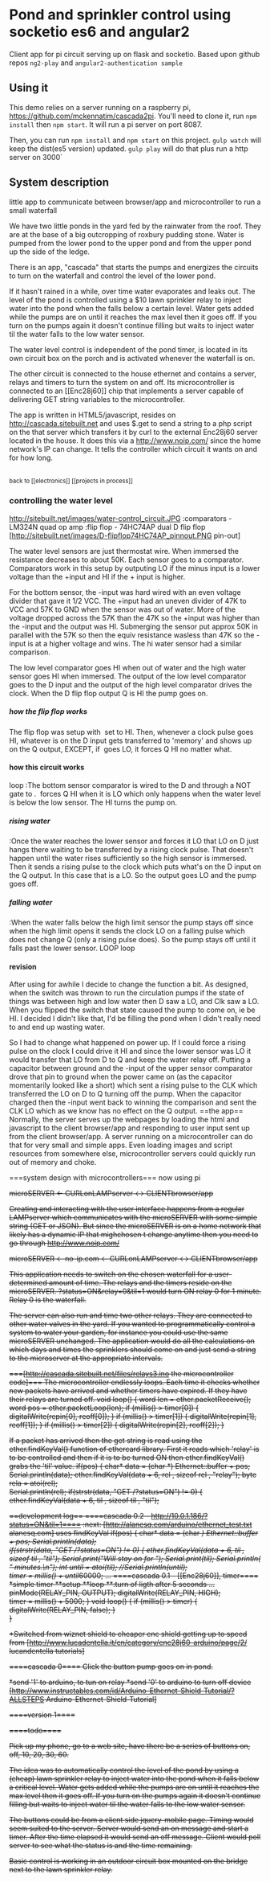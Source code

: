 # Pond and sprinkler control using socketio es6 and angular2

Client app for pi circuit serving up on flask and socketio. Based upon github repos `ng2-play` and `angular2-authentication sample`

## Using it

This demo relies on a server running on a raspberry pi, https://github.com/mckennatim/cascada2pi. You'll need to clone it, run `npm install` then `npm start`. It will run a pi server on port 8087.

Then, you can run `npm install` and `npm start` on this project. `gulp watch`  will keep the dist(es5 version) updated. `gulp play` will do that plus run a http server on 3000` 

## System description

little app to communicate between browser/app and microcontroller to run a small waterfall

We have two little ponds in the yard fed by the rainwater from the roof. They are at the base of a big outcropping of roxbury pudding stone. Water is pumped from the lower pond to the upper pond and from the upper pond up the side of the ledge.

There is an app, "cascada" that starts the pumps and energizes the circuits to turn on the waterfall and control the level of the lower pond. 

If it hasn't rained in a while, over time water evaporates and leaks out. The level of the pond is controlled using a $10 lawn sprinkler relay to inject water into the pond when the falls below a certain level. Water gets added while the pumps are on until it reaches the max level then it goes off. If you turn on the pumps again it doesn't continue filling but waits to inject water til the water falls to the low water sensor. 

The water level control is independent of the pond timer, is located in its own circuit box on the porch and is activated whenever the waterfall is on.

The other circuit is connected to the house ethernet and contains a server, relays and timers to turn the system on and off. Its microcontroller is connected to an [[Enc28j60]] chip that implements a server capable of delivering GET string variables to the microcontroller. 

The app is written in HTML5/javascript, resides on http://cascada.sitebuilt.net and uses $.get to send a string to a php script on the that server which transfers it by curl to the external Enc28j60 server located in the house. It does this via a http://www.noip.com/ since the home network's IP can change. It tells the controller which circuit it wants on and for how long.


<br/><small>back to [[electronics]] [[projects in process]]</small>

### controlling the water level

http://sitebuilt.net/images/water-control_circuit.JPG
:comparators - LM324N quad op amp
:flip flop - 74HC74AP dual D flip flop [http://sitebuilt.net/images/D-flipflop74HC74AP_pinnout.PNG pin-out]

The water level sensors are just thermostat wire. When immersed the resistance decreases to about 50K. Each sensor goes to a comparator. Comparators work in this setup by outputing LO if the minus input is a lower voltage than the +input and HI if the + input is higher. 

For the bottom sensor, the -input was hard wired with an even voltage divider that gave it 1/2 VCC. The +input had an uneven divider of 47K to VCC and 57K to GND when the sensor was out of water. More of the voltage dropped across the 57K than the 47K so the +input was higher than the -input and the output was HI. Submerging the sensor put approx 50K in parallel with the 57K so then the equiv resistance wasless than 47K so the -input is at a higher voltage and wins. The hi water sensor had a similar comparison.

The low level comparator goes HI when out of water and the high water sensor goes HI when immersed. The output of the low level comparator goes to the D input and the output of the high level comparator drives the clock. When the D flip flop output Q is HI the pump goes on.


##### how the flip flop works
The flip flop was setup with <math>\overline{clr}</math> set to HI. Then, whenever a clock pulse goes HI, whatever is on the D input gets transferred to 'memory' and shows up on the Q output, EXCEPT, if <math>\overline{pre}</math> goes LO, it forces Q HI no matter what.  

#### how this circuit works
loop
:The bottom sensor comparator is wired to the D and through a NOT gate to <math>\overline{pre}</math>. <math>\overline{pre}</math> forces Q HI when it is LO which only happens when the water level is below the low sensor. The HI turns the pump on.
##### rising water
:Once the water reaches the lower sensor and forces it LO that LO on D just hangs there waiting to be transferred by a rising clock pulse. That doesn't happen until the water rises sufficiently so the high sensor is immersed. Then it sends a rising pulse to the clock which puts what's on the D input on the Q output. In this case that is a LO. So the output goes LO and the pump goes off.

##### falling water
:When the water falls below the high limit sensor the pump stays off since when the high limit opens it sends the clock LO on a falling pulse which does not change Q (only a rising pulse does). So the pump stays off until it falls past the lower sensor. LOOP
loop
#### revision
After using for awhile I decide to change the function a bit. As designed, when the switch was thrown to run the circulation pumps if the state of things was between high and low water then D saw a LO, and Clk saw a LO. When you flipped the switch that state caused the pump to come on, ie be HI. I decided I didn't like that, I'd be filling the pond when I didn't really need to and end up wasting water.

So I had to change what happened on power up. If I could force a rising pulse on the clock I could drive it HI and since the lower sensor was LO it would transfer that LO from D to Q and keep the water relay off. Putting a capacitor between ground and the -input of the upper sensor comparator drove that pin to ground when the power came on (as the capacitor momentarily looked like a short) which sent a rising pulse to the CLK which transferred the LO on D to Q turning off the pump. When the capacitor charged then the -input went back to winning the comparison and sent the CLK LO which as we know has no effect on the Q output.
==the app==
Normally, the server serves up the webpages by loading the html and javascript to the client browser/app and responding to user input sent up from the client browser/app. A server running on a microcontroller can do that for very small and simple apps. Even loading images and script resources from somewhere else, microcontroller servers could quickly run out of memory and choke.

===system design with microcontrollers===
now using pi

<s>
microSERVER <- CURLonLAMPserver <-> CLIENTbrowser/app

Creating and interacting with the user interface happens from a regular LAMPserver which communicates with the microSERVER with some simple string (GET or JSON). But since the microSERVER is on a home network that likely has a dynamic IP that mighchosen t change anytime then you need to go through http://www.noip.com/

microSERVER <- no-ip.com <- CURLonLAMPserver <-> CLIENTbrowser/app

This application needs to switch on the chosen waterfall for a user-determined amount of time. The relays and the timers reside on the microSERVER. ?status=ON&relay=0&til=1 would turn ON relay 0 for 1 minute. Relay 0 is the waterfall. 

The server can also run and time two other relays. They are connected to other water valves in the yard. If you wanted to programmatically control a system to water your garden, for instance you could use the same microSERVER unchanged. The application would do all the calculations on which days and times the sprinklers should come on and just send a string to the microserver at the appropriate intervals. 

===[http://cascada.sitebuilt.net/files/relays3.ino the microcontroller code]===
The microcontroller endlessly loops. Each time it checks whether new packets have arrived and whether timers have expired. If they have their relays are turned off. 
<syntaxhighlight>
void loop() {
  word len = ether.packetReceive();
  word pos = ether.packetLoop(len);
 if (millis() > timer[0]) {
   digitalWrite(repin[0], reoff[0]);
 } 
  if (millis() > timer[1]) {
   digitalWrite(repin[1], reoff[1]);
 } 
  if (millis() > timer[2]) {
   digitalWrite(repin[2], reoff[2]);
 } 
</syntaxhighlight>

If a packet has arrived then the get string is read using the ether.findKeyVal() function of ethercard library. First it reads which 'relay' is to be controlled and then if it is to be turned ON then ether.findKeyVal() grabs the 'til' value.
<syntaxhighlight>
  if(pos) {
    char* data = (char *) Ethernet::buffer + pos;
    Serial.println(data); 
    ether.findKeyVal(data + 6, rel , sizeof rel , "relay");
    byte rela = atoi(rel);   
    Serial.println(rel); 
    if(strstr(data, "GET /?status=ON") != 0) {
      ether.findKeyVal(data + 6, til , sizeof til , "til");
</syntaxhighlight>
<syntaxhighlight>
</syntaxhighlight>

==development log==
====cascada 0.2 - http://10.0.1.186/?status=ON&til=1====
:next: 
[http://alanesq.com/arduino/ethernet_test.txt alanesq.com] uses findKeyVal
<syntaxhighlight>
  if(pos) {
    char* data = (char *) Ethernet::buffer + pos;
  Serial.println(data);    
  if(strstr(data, "GET /?status=ON") != 0) {
    ether.findKeyVal(data + 6, til , sizeof til , "til");
    Serial.print("Will stay on for ");
    Serial.print(til);
    Serial.println( " minutes.\n");
    int until = atoi(til);
    //Serial.println(until);    
    timer = millis() + until*60000;
...
</syntaxhighlight>
====cascada 0.1 - [[Enc28j60]], timer====
*simple timer
**setup
**loop
**:turn of ligth after 5 seconds
<syntaxhighlight>
...
  pinMode(RELAY_PIN, OUTPUT);
  digitalWrite(RELAY_PIN, HIGH);  
  timer = millis() + 5000;
}
void loop() {
    if (millis() > timer) {
      digitalWrite(RELAY_PIN, false);
    }     
}
</syntaxhighlight>

*Switched from wiznet shield to cheaper enc shield getting up to speed from [http://www.lucadentella.it/en/category/enc28j60-arduino/page/2/ lucandentella tutorials]

====cascada 0====
Click the button pump goes on in pond.

*send '1' to arduino, to tun on relay
*send '0' to arduino to turn off device
[http://www.instructables.com/id/Arduino-Ethernet-Shield-Tutorial/?ALLSTEPS Arduino-Ethernet-Shield-Tutorial]

====version 1====

====todo====

Pick up my phone, go to a web site, have there be a series of buttons on, off, 10, 20, 30, 60.

The idea was to automatically control the level of the pond by using a (cheap) lawn sprinkler relay to inject water into the pond when it falls below a critical level. Water gets added while the pumps are on until it reaches the max level then it goes off. If you turn on the pumps again it doesn't continue filling but waits to inject water til the water falls to the low water sensor. 

The buttons could be from a client side jquery-mobile page. Timing would seem suited to the server. Server would send an on message  and start a timer. After the time elapsed it would send an off message. Client would poll server to see what the status is and the time remaining.

Basic control is working in an outdoor circuit box mounted on the bridge next to the lawn sprinkler relay.</s>

